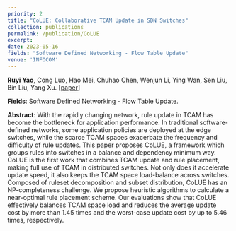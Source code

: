 ```yaml
---
priority: 2
title: "CoLUE: Collaborative TCAM Update in SDN Switches"
collection: publications
permalink: /publication/CoLUE
excerpt: 
date: 2023-05-16
fields: "Software Defined Networking - Flow Table Update"
venue: 'INFOCOM'
---
```

**Ruyi Yao**, Cong Luo, Hao Mei, Chuhao Chen, Wenjun Li, Ying Wan, Sen Liu, Bin Liu, Yang Xu. \[[paper](https://ruyiyao.github.io/files/CoLUE_Collaborative_TCAM_Update_in_SDN_Switches.pdf)\]

**Fields**: Software Defined Networking - Flow Table Update. 

**Abstract**: With the rapidly changing network, rule update in TCAM has become the bottleneck for application performance. In traditional software-defined networks, some application policies are deployed at the edge switches, while the scarce TCAM spaces exacerbate the frequency and difficulty of rule updates. This paper proposes CoLUE, a framework which groups rules into switches in a balance and dependency minimum way. CoLUE is the first work that combines TCAM update and rule placement, making full use of TCAM in distributed switches.  Not only does it accelerate update speed, it also keeps the TCAM space load-balance across switches. 
Composed of ruleset decomposition and subset distribution, CoLUE has an NP-completeness challenge. We propose heuristic algorithms to calculate a near-optimal rule placement scheme. Our evaluations show that CoLUE effectively balances TCAM space load and reduces the average update cost by more than 1.45 times and the worst-case update cost by up to 5.46 times, respectively.



